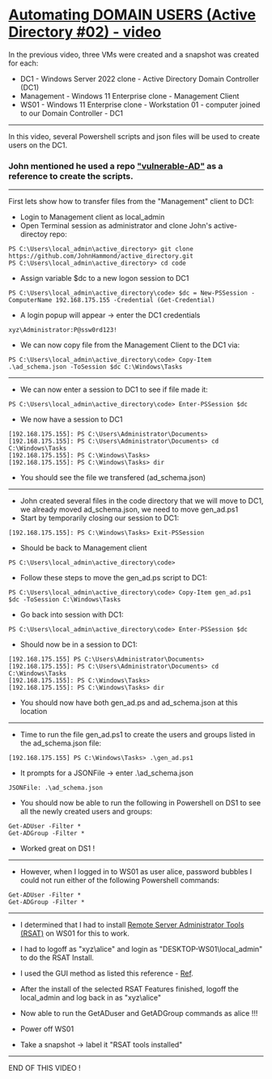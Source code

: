 # [Automating DOMAIN USERS (Active Directory #02) - video](https://www.youtube.com/watch?v=59VqS6wMn6w)
In the previous video, three VMs were created and a snapshot was created for each:
- DC1 - Windows Server 2022 clone - Active Directory Domain Controller (DC1)
- Management - Windows 11 Enterprise clone - Management Client
- WS01 - Windows 11 Enterprise clone - Workstation 01 - computer joined to our Domain Controller - DC1
---
In this video, several Powershell scripts and json files will be used to create users on the DC1.

### John mentioned he used a repo ["vulnerable-AD"](https://github.com/WazeHell/vulnerable-AD) as a reference to create the scripts.
---
First lets show how to transfer files from the "Management" client to DC1:
- Login to Management client as local_admin
- Open Terminal session as administrator and clone John's active-directoy repo:
```
PS C:\Users\local_admin\active_directory> git clone https://github.com/JohnHammond/active_directory.git
PS C:\Users\local_admin\active_directory> cd code
```
- Assign variable $dc to a new logon session to DC1
```
PS C:\Users\local_admin\active_directory\code> $dc = New-PSSession -ComputerName 192.168.175.155 -Credential (Get-Credential)
```
- A login popup will appear -> enter the DC1 credentials 
```
xyz\Administrator:P@ssw0rd123!
```
- We can now copy file from the Management Client to the DC1 via:
```
PS C:\Users\local_admin\active_directory\code> Copy-Item .\ad_schema.json -ToSession $dc C:\Windows\Tasks
```
---
- We can now enter a session to DC1 to see if file made it:
```
PS C:\Users\local_admin\active_directory\code> Enter-PSSession $dc
```
- We now have a session to DC1
```
[192.168.175.155]: PS C:\Users\Administrator\Documents>
[192.168.175.155]: PS C:\Users\Administrator\Documents> cd C:\Windows\Tasks
[192.168.175.155]: PS C:\Windows\Tasks>
[192.168.175.155]: PS C:\Windows\Tasks> dir
```
- You should see the file we transfered (ad_schema.json)
---
- John created several files in the code directory that we will move to DC1, we already moved ad_schema.json, we need to move gen_ad.ps1
- Start by temporarily closing our session to DC1:
```
[192.168.175.155]: PS C:\Windows\Tasks> Exit-PSSession
```
- Should be back to Management client
```
PS C:\Users\local_admin\active_directory\code>
```
- Follow these steps to move the gen_ad.ps script to DC1:
```
PS C:\Users\local_admin\active_directory\code> Copy-Item gen_ad.ps1 $dc -ToSession C:\Windows\Tasks
```
- Go back into session with DC1:
```
PS C:\Users\local_admin\active_directory\code> Enter-PSSession $dc
```
- Should now be in a session to DC1:
```
[192.168.175.155] PS C:\Users\Administrator\Documents>
[192.168.175.155]: PS C:\Users\Administrator\Documents> cd C:\Windows\Tasks
[192.168.175.155]: PS C:\Windows\Tasks>
[192.168.175.155]: PS C:\Windows\Tasks> dir
```
- You should now have both gen_ad.ps and ad_schema.json at this location
---
- Time to run the file gen_ad.ps1 to create the users and groups listed in the ad_schema.json file:
```
[192.168.175.155] PS C:\Windows\Tasks> .\gen_ad.ps1
```
- It prompts for a JSONFile -> enter .\ad_schema.json
```
JSONFile: .\ad_schema.json
```
- You should now be able to run the following in Powershell on DS1 to see all the newly created users and groups:
```
Get-ADUser -Filter *
Get-ADGroup -Filter *
```
- Worked great on DS1 !
---
- However, when I logged in to WS01 as user alice, password bubbles I could not run either of the following Powershell commands:
```
Get-ADUser -Filter * 
Get-ADGroup -Filter *
```
---
- I determined that I had to install [Remote Server Administrator Tools (RSAT)](https://learn.microsoft.com/en-us/troubleshoot/windows-server/system-management-components/remote-server-administration-tools) on WS01 for this to work.
- I had to logoff as "xyz\alice" and login as "DESKTOP-WS01\local_admin" to do the RSAT Install.
- I used the GUI method as listed this reference - [Ref](https://www.itechtics.com/rsat-tools-windows-11/).
- After the install of the selected RSAT Features finished, logoff the local_admin and log back in as "xyz\alice"
- Now able to run the GetADuser and GetADGroup commands as alice !!!

- Power off WS01
- Take a snapshot -> label it "RSAT tools installed"
---
END OF THIS VIDEO !
